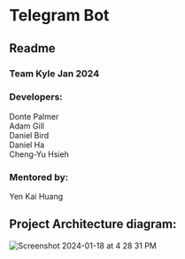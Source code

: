 # Telegram Bot
## Readme
### Team Kyle Jan 2024
### Developers:
Donte Palmer<br />
Adam Gill<br />
Daniel Bird<br />
Daniel Ha<br />
Cheng-Yu Hsieh<br />

### Mentored by:
Yen Kai Huang

## Project Architecture diagram:
![Screenshot 2024-01-18 at 4 28 31 PM](https://github.com/adam-gill/tg_trading_bot/assets/81604772/6ee6ef67-48ab-4f44-90d9-6cfe0a311376)

